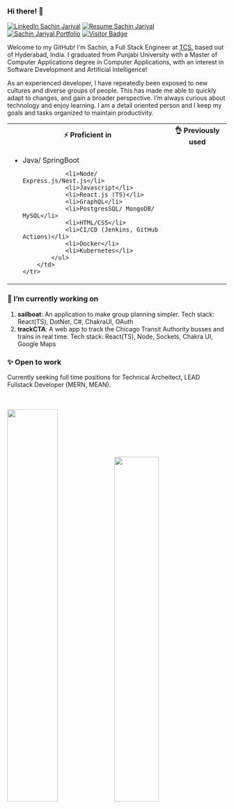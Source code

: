 <link href="./style.css" rel="stylesheet"></link>

### Hi there! 👋



[![LinkedIn Sachin Jariyal](https://img.shields.io/badge/SACHIN_JARIYAL-LINKEDIN-blue?style=for-the-badge&logo=linkedin)](https://www.linkedin.com/in/sachin-jariyal/)
[![Resume Sachin Jariyal](https://img.shields.io/badge/DOWNLOAD_RESUME-green?style=for-the-badge&logoSize=auto)](https://drive.google.com/file/d/1uClNYtXqSLY3AEeLYZfe_ENkg26ret06/view?usp=drive_link)
[![Sachin Jariyal Portfolio](https://img.shields.io/badge/VISIT_PORTFOLIO-orange?style=for-the-badge&logoSize=auto)](https://sachin-jariyal.netlify.app/)
[![Visitor Badge](https://komarev.com/ghpvc/?username=sachin-jariyal&style=for-the-badge)](https://github.com/sachin-jariyal)

Welcome to my GitHub! I'm Sachin, a Full Stack Engineer at [TCS.](https://www.tcs.com/) based out of Hyderabad, India. I graduated from Punjabi University with a Master of Computer Applications degree in Computer Applications, with an interest in Software Development and Artificial Intelligence!

As an experienced developer, I have repeatedly been exposed to new cultures and diverse groups of people. This has made me able to quickly adapt to changes, and gain a broader perspective. I’m always curious about technology and enjoy learning. I am a detail oriented person and I keep my goals and tasks organized to maintain productivity.

<table width="100%">
    <tr>
        <th> ⚡ Proficient in</th>
        <th> 👌 Previously used</th>
    </tr>
    <tr>
        <td>
            <ul>
             <li>Java/ SpringBoot</li>
                
                <li>Node/ Express.js/Nest.js</li>
                <li>Javascript</li>
                <li>React.js (TS)</li>
                <li>GraphQL</li>
                <li>PostgresSQL/ MongoDB/ MySQL</li>
                <li>HTML/CSS</li>
                <li>CI/CD (Jenkins, GitHub Actions)</li>
                <li>Docker</li>
                <li>Kubernetes</li>
            </ul>
        </td>
    </tr>
</table>




<h3>🔭 I’m currently working on </h3>

1. **sailboat**: An application to make group planning simpler. Tech stack: React(TS), DotNet, C#, ChakraUI, OAuth
2. **trackCTA**: A web app to track the Chicago Transit Authority busses and trains in real time. Tech stack: React(TS), Node, Sockets, Chakra UI, Google Maps



<h3>✨ Open to work </h3>
Currently seeking full time positions for Technical Archeitect, LEAD Fullstack Developer (MERN, MEAN).
<br />
<br />
<br />
<p float="left">
  <img src="https://github-readme-stats.vercel.app/api?username=sachin-jariyal&count_private=true&theme=react" width="48%" />
  <img src="https://github-readme-stats.vercel.app/api/top-langs/?username=sachin-jariyal&count_private=true&theme=react&hide=csharp&layout=compact" width="45%"/> 
</p>